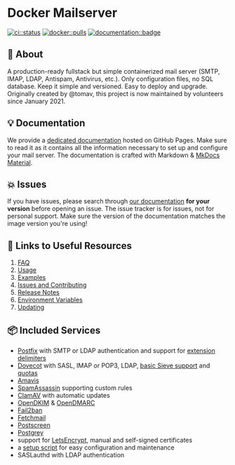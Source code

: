 # Docker Mailserver

[![ci::status]][ci::github] [![docker::pulls]][docker::hub] [![documentation::badge]][documentation::web]

[ci::status]: https://img.shields.io/github/actions/workflow/status/docker-mailserver/docker-mailserver/default_on_push.yml?branch=master&color=blue&label=CI&logo=github&logoColor=white&style=for-the-badge
[ci::github]: https://github.com/docker-mailserver/docker-mailserver/actions
[docker::pulls]: https://img.shields.io/docker/pulls/mailserver/docker-mailserver.svg?style=for-the-badge&logo=docker&logoColor=white
[docker::hub]: https://hub.docker.com/r/mailserver/docker-mailserver/
[documentation::badge]: https://img.shields.io/badge/DOCUMENTATION-GH%20PAGES-0078D4?style=for-the-badge&logo=git&logoColor=white
[documentation::web]: https://docker-mailserver.github.io/docker-mailserver/edge/

## :page_with_curl: About

A production-ready fullstack but simple containerized mail server (SMTP, IMAP, LDAP, Antispam, Antivirus, etc.). Only configuration files, no SQL database. Keep it simple and versioned. Easy to deploy and upgrade. Originally created by @tomav, this project is now maintained by volunteers since January 2021.

## :bulb: Documentation

We provide a [dedicated documentation][documentation::web] hosted on GitHub Pages. Make sure to read it as it contains all the information necessary to set up and configure your mail server. The documentation is crafted with Markdown & [MkDocs Material](https://squidfunk.github.io/mkdocs-material/).

## :boom: Issues

If you have issues, please search through [our documentation][documentation::web] **for your version** before opening an issue. The issue tracker is for issues, not for personal support. Make sure the version of the documentation matches the image version you're using!

## :link: Links to Useful Resources

1. [FAQ](https://docker-mailserver.github.io/docker-mailserver/edge/faq/)
2. [Usage](https://docker-mailserver.github.io/docker-mailserver/edge/usage/)
3. [Examples](https://docker-mailserver.github.io/docker-mailserver/edge/examples/tutorials/basic-installation/)
4. [Issues and Contributing](https://docker-mailserver.github.io/docker-mailserver/edge/contributing/issues-and-pull-requests/)
5. [Release Notes](./CHANGELOG.md)
6. [Environment Variables](https://docker-mailserver.github.io/docker-mailserver/edge/config/environment/)
7. [Updating](https://docker-mailserver.github.io/docker-mailserver/edge/faq/#updating)

## :package: Included Services

- [Postfix](http://www.postfix.org) with SMTP or LDAP authentication and support for [extension delimiters](http://www.postfix.org/postconf.5.html#recipient_delimiter)
- [Dovecot](https://www.dovecot.org) with SASL, IMAP or POP3, LDAP, [basic Sieve support](https://docker-mailserver.github.io/docker-mailserver/edge/config/advanced/mail-sieve) and [quotas](https://docker-mailserver.github.io/docker-mailserver/edge/config/user-management/accounts#notes)
- [Amavis](https://www.amavis.org/)
- [SpamAssassin](http://spamassassin.apache.org/) supporting custom rules
- [ClamAV](https://www.clamav.net/) with automatic updates
- [OpenDKIM](http://www.opendkim.org) & [OpenDMARC](https://github.com/trusteddomainproject/OpenDMARC)
- [Fail2ban](https://www.fail2ban.org/wiki/index.php/Main_Page)
- [Fetchmail](http://www.fetchmail.info/fetchmail-man.html)
- [Postscreen](http://www.postfix.org/POSTSCREEN_README.html)
- [Postgrey](https://postgrey.schweikert.ch/)
- support for [LetsEncrypt](https://letsencrypt.org/), manual and self-signed certificates
- a [setup script](https://docker-mailserver.github.io/docker-mailserver/edge/config/setup.sh) for easy configuration and maintenance
- SASLauthd with LDAP authentication
